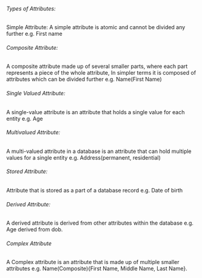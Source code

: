 ###### Types of Attributes:
Simple Attribute: A simple attribute is atomic and cannot be divided any further e.g. First name
###### Composite Attribute:
A composite attribute made up of several smaller parts, where each part represents a piece of the whole attribute, In simpler terms it is composed of attributes which can be divided further e.g. Name(First Name)
###### Single Valued Attribute:
A single-value attribute is an attribute that holds a single value for each entity e.g. Age
###### Multivalued Attribute:
A multi-valued attribute in a database is an attribute that can hold multiple values for a single entity e.g. Address(permanent, residential)

###### Stored Attribute:
Attribute that is stored as a part of a database record e.g. Date of birth

###### Derived Attribute:
A derived attribute is derived from other attributes within the database e.g. Age derived from dob.


###### Complex Attribute
A Complex attribute is an attribute that is made up of multiple smaller attributes e.g. Name(Composite){First Name, Middle Name, Last Name}.